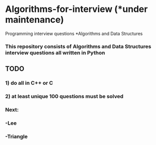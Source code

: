 # Algorithms-for-interview (*under maintenance)
Programming interview questions *Algorithms and Data Structures

### This repository consists of Algorithms and Data Structures interview questions all written in Python 
## TODO
### 1) do all in C++ or C
### 2) at least unique 100 questions must be solved

### Next:
### -Lee
### -Triangle
